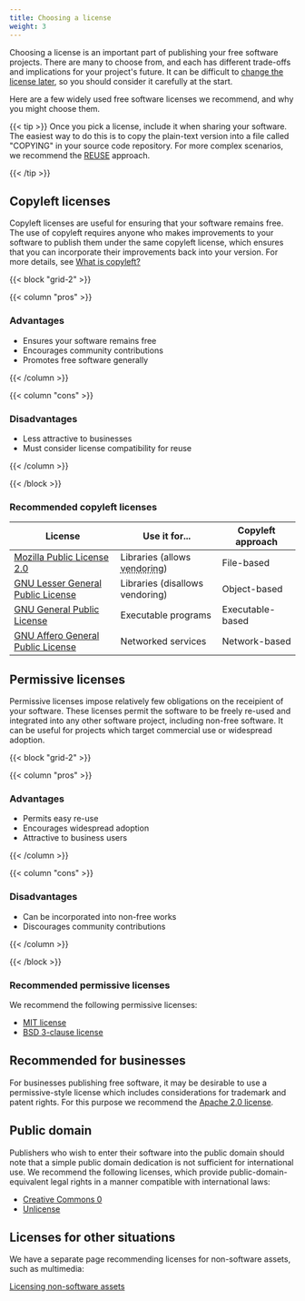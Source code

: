 ```yaml
---
title: Choosing a license
weight: 3
---
```


Choosing a license is an important part of publishing your free software
projects. There are many to choose from, and each has different trade-offs and
implications for your project's future. It can be difficult to [change the
license later], so you should consider it carefully at the start.

[change the license later]: /learn/participate/copyright-ownership/#changing-a-projects-license

Here are a few widely used free software licenses we recommend, and why you
might choose them.

{{< tip >}}
Once you pick a license, include it when sharing your software. The easiest
way to do this is to copy the plain-text version into a file called "COPYING" in
your source code repository. For more complex scenarios, we recommend the
[REUSE][0] approach.

[0]: https://reuse.software/
{{< /tip >}}

## Copyleft licenses

Copyleft licenses are useful for ensuring that your software remains free. The
use of copyleft requires anyone who makes improvements to your software to
publish them under the same copyleft license, which ensures that you can
incorporate their improvements back into your version. For more details, see
[What is copyleft?](/learn/copyleft/)

{{< block "grid-2" >}}

{{< column "pros" >}}

### Advantages

* Ensures your software remains free
* Encourages community contributions
* Promotes free software generally

{{< /column >}}

{{< column "cons" >}}

### Disadvantages

* Less attractive to businesses
* Must consider license compatibility for reuse

{{< /column >}}

{{< /block >}}

### Recommended copyleft licenses

| License | Use it for... | Copyleft approach |
| --- | --- | --- |
| [Mozilla Public License 2.0] | Libraries (allows <abbr title="The practice of copying library files directly into another project instead of linking them separately">vendoring</abbr>) | File-based |
| [GNU Lesser General Public License] | Libraries (disallows vendoring) | Object-based |
| [GNU General Public License] | Executable programs | Executable-based |
| [GNU Affero General Public License] | Networked services | Network-based |

[Mozilla Public License 2.0]: https://www.mozilla.org/en-US/MPL/2.0/
[GNU Lesser General Public License]: https://www.gnu.org/licenses/lgpl-3.0.en.html
[GNU General Public License]: https://www.gnu.org/licenses/gpl-3.0.html
[GNU Affero General Public License]: https://www.gnu.org/licenses/agpl-3.0.html

## Permissive licenses

Permissive licenses impose relatively few obligations on the receipient of your
software. These licenses permit the software to be freely re-used and integrated
into any other software project, including non-free software. It can be useful
for projects which target commercial use or widespread adoption.

{{< block "grid-2" >}}

{{< column "pros" >}}

### Advantages

* Permits easy re-use
* Encourages widespread adoption
* Attractive to business users

{{< /column >}}

{{< column "cons" >}}

### Disadvantages

* Can be incorporated into non-free works
* Discourages community contributions

{{< /column >}}

{{< /block >}}

### Recommended permissive licenses

We recommend the following permissive licenses:

* [MIT license](https://mit-license.org/)
* [BSD 3-clause license](https://opensource.org/license/bsd-3-clause/)

## Recommended for businesses

For businesses publishing free software, it may be desirable to use a
permissive-style license which includes considerations for trademark and patent
rights. For this purpose we recommend the [Apache 2.0 license].

[Apache 2.0 license]: https://www.apache.org/licenses/LICENSE-2.0.html

## Public domain

Publishers who wish to enter their software into the public domain should note
that a simple public domain dedication is not sufficient for international use.
We recommend the following licenses, which provide public-domain-equivalent
legal rights in a manner compatible with international laws:

* [Creative Commons 0](https://creativecommons.org/share-your-work/public-domain/cc0/)
* [Unlicense](https://unlicense.org/)

## Licenses for other situations

We have a separate page recommending licenses for non-software assets, such as
multimedia:

[Licensing non-software assets](/learn/participate/assets/)
